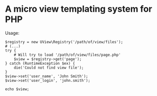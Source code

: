A micro view templating system for PHP
======================================

Usage:

    $registry = new UView\Registry('/path/of/view/files');
    # (...)
    try {
        # Will try to load '/path/of/view/files/page.php'
        $view = $registry->get('page');
    } catch (RuntimeException $ex) {
        die('Could not find view file');
    }
    $view->set('user_name', 'John Smith');
    $view->set('user_login', 'john.smith');

    echo $view;
